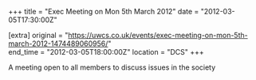+++
title = "Exec Meeting on Mon 5th March 2012"
date = "2012-03-05T17:30:00Z"

[extra]
original = "https://uwcs.co.uk/events/exec-meeting-on-mon-5th-march-2012-1474489060956/"    
end_time = "2012-03-05T18:00:00Z"
location = "DCS"
+++

A meeting open to all members to discuss issues in the society

